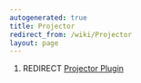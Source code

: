 ```yaml
---
autogenerated: true
title: Projector
redirect_from: /wiki/Projector
layout: page
---
```


1.  REDIRECT [Projector Plugin](Projector_Plugin "wikilink")
